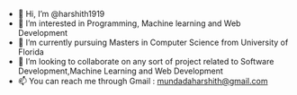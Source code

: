 - 👋 Hi, I’m @harshith1919
- 👀 I’m interested in Programming, Machine learning and Web Development
- 🌱 I’m currently pursuing Masters in Computer Science from University of Florida
- 💞️ I’m looking to collaborate on any sort of project related to Software Development,Machine Learning and Web Development
- 📫 You can reach me through Gmail : mundadaharshith@gmail.com

<!---
harshith1919/harshith1919 is a ✨ special ✨ repository because its `README.md` (this file) appears on your GitHub profile.
You can click the Preview link to take a look at your changes.
--->

